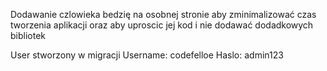 <p>Dodawanie czlowieka bedzię na osobnej stronie aby zminimalizować czas tworzenia aplikacji oraz aby uproscic jej kod i nie dodawać dodadkowych bibliotek</p>
<p>User stworzony w migracji Username: codefelloe Haslo: admin123</p>